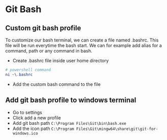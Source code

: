 # Git Bash

## Custom git bash profile

To customize our bash terminal, we can create a file named .bashrc.
This file will be run everytime the bash start.
We can for example add alias for a command, path or any command in bash.

- Create .bashrc file inside user home directory
```powershell
# powershell command
ni ~\.bashrc
```
- Add the custom bash command to the file

## Add git bash profile to windows terminal

- Go to settings
- Click add a new profile
- Add git bash path `C:\Program Files\Git\bin\bash.exe`
- Add the icon path `C:\Program Files\Git\mingw64\share\git\git-for-windows.ico`

